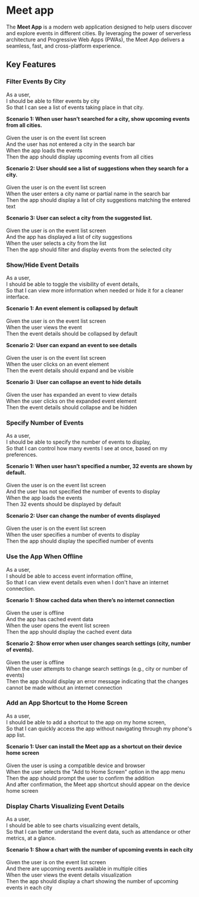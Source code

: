 # Meet app

The **Meet App** is a modern web application designed to help users discover and explore events in different cities. By leveraging the power of serverless architecture and Progressive Web Apps (PWAs), the Meet App delivers a seamless, fast, and cross-platform experience.

## Key Features

### Filter Events By City

As a user,</br>
I should be able to filter events by city</br>
So that I can see a list of events taking place in that city.</br>

**Scenario 1: When user hasn’t searched for a city, show upcoming events from all cities.**</br></br>
Given the user is on the event list screen</br>
And the user has not entered a city in the search bar</br>
When the app loads the events</br>
Then the app should display upcoming events from all cities

**Scenario 2: User should see a list of suggestions when they search for a city.**</br></br>
Given the user is on the event list screen</br>
When the user enters a city name or partial name in the search bar</br>
Then the app should display a list of city suggestions matching the entered text

**Scenario 3: User can select a city from the suggested list.**</br></br>
Given the user is on the event list screen</br>
And the app has displayed a list of city suggestions</br>
When the user selects a city from the list</br>
Then the app should filter and display events from the selected city

### Show/Hide Event Details

As a user, </br>
I should be able to toggle the visibility of event details, </br>
So that I can view more information when needed or hide it for a cleaner interface.</br>

**Scenario 1: An event element is collapsed by default**</br></br>
Given the user is on the event list screen</br>
When the user views the event</br>
Then the event details should be collapsed by default

**Scenario 2: User can expand an event to see details**</br></br>
Given the user is on the event list screen</br>
When the user clicks on an event element</br>
Then the event details should expand and be visible

**Scenario 3: User can collapse an event to hide details**</br></br>
Given the user has expanded an event to view details</br>
When the user clicks on the expanded event element</br>
Then the event details should collapse and be hidden

### Specify Number of Events

As a user, </br>
I should be able to specify the number of events to display, </br>
So that I can control how many events I see at once, based on my preferences.

**Scenario 1: When user hasn’t specified a number, 32 events are shown by default.**</br></br>
Given the user is on the event list screen</br>
And the user has not specified the number of events to display</br>
When the app loads the events</br>
Then 32 events should be displayed by default

**Scenario 2: User can change the number of events displayed**</br></br>
Given the user is on the event list screen</br>
When the user specifies a number of events to display</br>
Then the app should display the specified number of events

### Use the App When Offline

As a user, </br>
I should be able to access event information offline, </br>
So that I can view event details even when I don't have an internet connection.

**Scenario 1: Show cached data when there’s no internet connection**</br></br>
Given the user is offline</br>
And the app has cached event data</br>
When the user opens the event list screen</br>
Then the app should display the cached event data

**Scenario 2: Show error when user changes search settings (city, number of events).**</br></br>
Given the user is offline</br>
When the user attempts to change search settings (e.g., city or number of events)</br>
Then the app should display an error message indicating that the changes cannot be made without an internet connection

### Add an App Shortcut to the Home Screen

As a user, </br>
I should be able to add a shortcut to the app on my home screen, </br>
So that I can quickly access the app without navigating through my phone's app list.

**Scenario 1: User can install the Meet app as a shortcut on their device home screen**</br></br>
Given the user is using a compatible device and browser</br>
When the user selects the "Add to Home Screen" option in the app menu</br>
Then the app should prompt the user to confirm the addition</br>
And after confirmation, the Meet app shortcut should appear on the device home screen

### Display Charts Visualizing Event Details

As a user, </br>
I should be able to see charts visualizing event details, </br>
So that I can better understand the event data, such as attendance or other metrics, at a glance.

**Scenario 1: Show a chart with the number of upcoming events in each city**</br></br>
Given the user is on the event list screen</br>
And there are upcoming events available in multiple cities</br>
When the user views the event details visualization</br>
Then the app should display a chart showing the number of upcoming events in each city
